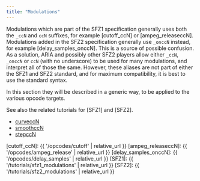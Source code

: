 ```yaml
---
title: "Modulations"
---
```

Modulations which are part of the SFZ1 specification generally uses both the
`_ccN` and `ccN` suffixes, for example [cutoff_ccN] or [ampeg_releaseccN].
Modulations added in the SFZ2 specification generally use `_onccN` instead,
for example [delay_samples_onccN]. This is a source of possible confusion.
As a solution, ARIA and possibly other SFZ2 players allow either `_ccN`, `_onccN`
or `ccN` (with no underscore) to be used for many modulations,
and interpret all of those the same. However, these aliases are not part of
either the SFZ1 and SFZ2 standard, and for maximum compatibility,
it is best to use the standard syntax.

In this section they will be described in a generic way,
to be applied to the various opcode targets.

See also the related tutorials for [SFZ1] and [SFZ2].

- [curveccN](curveccN)
- [smoothccN](smoothccN)
- [stepccN](stepccN)


[cutoff_ccN]:          {{ '/opcodes/cutoff' | relative_url }}
[ampeg_releaseccN]:    {{ '/opcodes/ampeg_release' | relative_url }}
[delay_samples_onccN]: {{ '/opcodes/delay_samples' | relative_url }}
[SFZ1]:                {{ '/tutorials/sfz1_modulations' | relative_url }}
[SFZ2]:                {{ '/tutorials/sfz2_modulations' | relative_url }}
